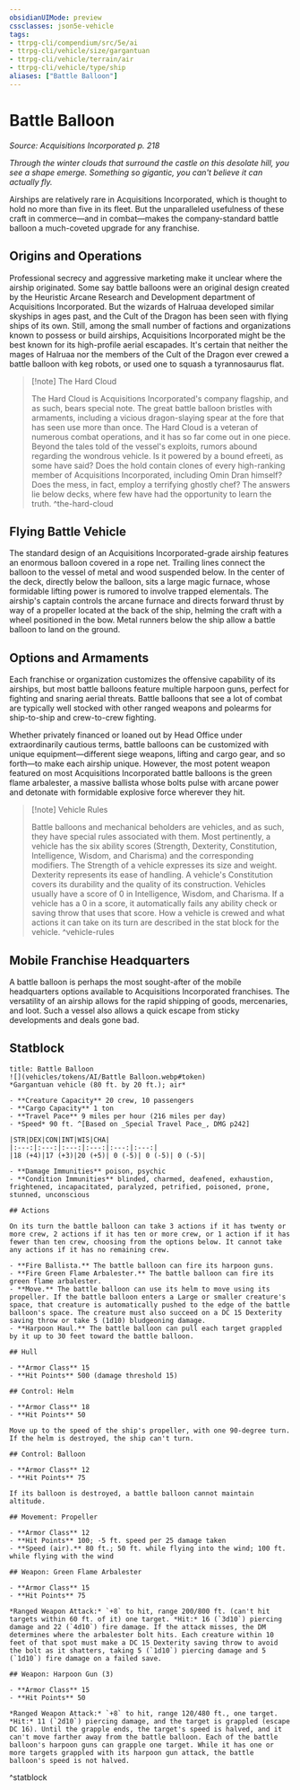 ```yaml
---
obsidianUIMode: preview
cssclasses: json5e-vehicle
tags:
- ttrpg-cli/compendium/src/5e/ai
- ttrpg-cli/vehicle/size/gargantuan
- ttrpg-cli/vehicle/terrain/air
- ttrpg-cli/vehicle/type/ship
aliases: ["Battle Balloon"]
---
```

# Battle Balloon
*Source: Acquisitions Incorporated p. 218*  

*Through the winter clouds that surround the castle on this desolate hill, you see a shape emerge. Something so gigantic, you can't believe it can actually fly.*

Airships are relatively rare in Acquisitions Incorporated, which is thought to hold no more than five in its fleet. But the unparalleled usefulness of these craft in commerce—and in combat—makes the company-standard battle balloon a much-coveted upgrade for any franchise.

## Origins and Operations

Professional secrecy and aggressive marketing make it unclear where the airship originated. Some say battle balloons were an original design created by the Heuristic Arcane Research and Development department of Acquisitions Incorporated. But the wizards of Halruaa developed similar skyships in ages past, and the Cult of the Dragon has been seen with flying ships of its own. Still, among the small number of factions and organizations known to possess or build airships, Acquisitions Incorporated might be the best known for its high-profile aerial escapades. It's certain that neither the mages of Halruaa nor the members of the Cult of the Dragon ever crewed a battle balloon with keg robots, or used one to squash a tyrannosaurus flat.

> [!note] The Hard Cloud
> 
> The Hard Cloud is Acquisitions Incorporated's company flagship, and as such, bears special note. The great battle balloon bristles with armaments, including a vicious dragon-slaying spear at the fore that has seen use more than once. The Hard Cloud is a veteran of numerous combat operations, and it has so far come out in one piece. Beyond the tales told of the vessel's exploits, rumors abound regarding the wondrous vehicle. Is it powered by a bound efreeti, as some have said? Does the hold contain clones of every high-ranking member of Acquisitions Incorporated, including Omin Dran himself? Does the mess, in fact, employ a terrifying ghostly chef? The answers lie below decks, where few have had the opportunity to learn the truth.
^the-hard-cloud

## Flying Battle Vehicle

The standard design of an Acquisitions Incorporated-grade airship features an enormous balloon covered in a rope net. Trailing lines connect the balloon to the vessel of metal and wood suspended below. In the center of the deck, directly below the balloon, sits a large magic furnace, whose formidable lifting power is rumored to involve trapped elementals. The airship's captain controls the arcane furnace and directs forward thrust by way of a propeller located at the back of the ship, helming the craft with a wheel positioned in the bow. Metal runners below the ship allow a battle balloon to land on the ground.

## Options and Armaments

Each franchise or organization customizes the offensive capability of its airships, but most battle balloons feature multiple harpoon guns, perfect for fighting and snaring aerial threats. Battle balloons that see a lot of combat are typically well stocked with other ranged weapons and polearms for ship-to-ship and crew-to-crew fighting.

Whether privately financed or loaned out by Head Office under extraordinarily cautious terms, battle balloons can be customized with unique equipment—different siege weapons, lifting and cargo gear, and so forth—to make each airship unique. However, the most potent weapon featured on most Acquisitions Incorporated battle balloons is the green flame arbalester, a massive ballista whose bolts pulse with arcane power and detonate with formidable explosive force wherever they hit.

> [!note] Vehicle Rules
> 
> Battle balloons and mechanical beholders are vehicles, and as such, they have special rules associated with them. Most pertinently, a vehicle has the six ability scores (Strength, Dexterity, Constitution, Intelligence, Wisdom, and Charisma) and the corresponding modifiers. The Strength of a vehicle expresses its size and weight. Dexterity represents its ease of handling. A vehicle's Constitution covers its durability and the quality of its construction. Vehicles usually have a score of 0 in Intelligence, Wisdom, and Charisma. If a vehicle has a 0 in a score, it automatically fails any ability check or saving throw that uses that score. How a vehicle is crewed and what actions it can take on its turn are described in the stat block for the vehicle.
^vehicle-rules

## Mobile Franchise Headquarters

A battle balloon is perhaps the most sought-after of the mobile headquarters options available to Acquisitions Incorporated franchises. The versatility of an airship allows for the rapid shipping of goods, mercenaries, and loot. Such a vessel also allows a quick escape from sticky developments and deals gone bad.

## Statblock

```ad-statblock
title: Battle Balloon
![](vehicles/tokens/AI/Battle Balloon.webp#token)
*Gargantuan vehicle (80 ft. by 20 ft.); air*

- **Creature Capacity** 20 crew, 10 passengers
- **Cargo Capacity** 1 ton
- **Travel Pace** 9 miles per hour (216 miles per day)
- *Speed* 90 ft. ^[Based on _Special Travel Pace_, DMG p242]

|STR|DEX|CON|INT|WIS|CHA|
|:---:|:---:|:---:|:---:|:---:|:---:|
|18 (+4)|17 (+3)|20 (+5)| 0 (-5)| 0 (-5)| 0 (-5)|

- **Damage Immunities** poison, psychic
- **Condition Immunities** blinded, charmed, deafened, exhaustion, frightened, incapacitated, paralyzed, petrified, poisoned, prone, stunned, unconscious

## Actions

On its turn the battle balloon can take 3 actions if it has twenty or more crew, 2 actions if it has ten or more crew, or 1 action if it has fewer than ten crew, choosing from the options below. It cannot take any actions if it has no remaining crew.

- **Fire Ballista.** The battle balloon can fire its harpoon guns.  
- **Fire Green Flame Arbalester.** The battle balloon can fire its green flame arbalester.  
- **Move.** The battle balloon can use its helm to move using its propeller. If the battle balloon enters a Large or smaller creature's space, that creature is automatically pushed to the edge of the battle balloon's space. The creature must also succeed on a DC 15 Dexterity saving throw or take 5 (1d10) bludgeoning damage.  
- **Harpoon Haul.** The battle balloon can pull each target grappled by it up to 30 feet toward the battle balloon.  

## Hull

- **Armor Class** 15
- **Hit Points** 500 (damage threshold 15)

## Control: Helm

- **Armor Class** 18
- **Hit Points** 50

Move up to the speed of the ship's propeller, with one 90-degree turn. If the helm is destroyed, the ship can't turn.

## Control: Balloon

- **Armor Class** 12
- **Hit Points** 75

If its balloon is destroyed, a battle balloon cannot maintain altitude.

## Movement: Propeller

- **Armor Class** 12
- **Hit Points** 100; -5 ft. speed per 25 damage taken
- **Speed (air).** 80 ft.; 50 ft. while flying into the wind; 100 ft. while flying with the wind

## Weapon: Green Flame Arbalester

- **Armor Class** 15
- **Hit Points** 75

*Ranged Weapon Attack:* `+8` to hit, range 200/800 ft. (can't hit targets within 60 ft. of it) one target. *Hit:* 16 (`3d10`) piercing damage and 22 (`4d10`) fire damage. If the attack misses, the DM determines where the arbalester bolt hits. Each creature within 10 feet of that spot must make a DC 15 Dexterity saving throw to avoid the bolt as it shatters, taking 5 (`1d10`) piercing damage and 5 (`1d10`) fire damage on a failed save.

## Weapon: Harpoon Gun (3)

- **Armor Class** 15
- **Hit Points** 50

*Ranged Weapon Attack:* `+8` to hit, range 120/480 ft., one target. *Hit:* 11 (`2d10`) piercing damage, and the target is grappled (escape DC 16). Until the grapple ends, the target's speed is halved, and it can't move farther away from the battle balloon. Each of the battle balloon's harpoon guns can grapple one target. While it has one or more targets grappled with its harpoon gun attack, the battle balloon's speed is not halved.
```
^statblock